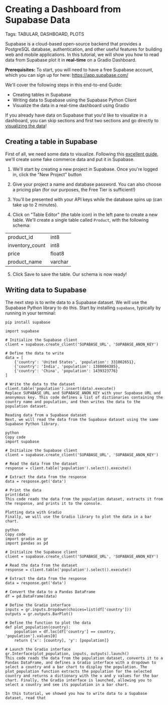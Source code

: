 # Creating a Dashboard from Supabase Data

Tags: TABULAR, DASHBOARD, PLOTS 

Supabase is a cloud-based open-source backend that provides a PostgreSQL database, authentication, and other useful features for building web and mobile applications. In this tutorial, we will show you how to read data from Supabase plot it in **real-time** on a Gradio Dashboard.

**Prerequisites:** To start, you will need to have a free Supabase account, which you can sign up for here: https://app.supabase.com/

We'll cover the following steps in this end-to-end Guide:

* Creating tables in Supabase
* Writing data to Supabase using the Supabase Python Client
* Visualize the data in a real-time dashboard using Gradio

If you already have data on Supabase that you'd like to visualize in a dashboard, you can skip sections and first two sections and go directly to [visualizing the data]()!

## Creating a table in Supabase

First of all, we need some data to visualize. Following this [excellent guide](https://supabase.com/blog/loading-data-supabase-python), we'll create some fake commerce data and put it in Supabase. 

1. We'll start by creating a new project in Supabase. Once you're logged in, click the "New Project" button

2. Give your project a name and database password. You can also choose a pricing plan (for our purposes, the Free Tier is sufficient!)

3. You'll be presented with your API keys while the database spins up (can take up to 2 minutes). 

4. Click on "Table Editor" (the table icon) in the left pane to create a new table. We'll create a single table called `Product`, with the following schema:

<center>
<table>
<tr><td>product_id</td><td>int8</td></tr>
<tr><td>inventory_count</td><td>int8</td></tr>
<tr><td>price</td><td>float8</td></tr>
<tr><td>product_name</td><td>varchar</td></tr>
</table>
</center>

5. Click Save to save the table. Our schema is now ready!


## Writing data to Supabase

The next step is to write data to a Supabase dataset. We will use the Supabase Python library to do this. Start by installing `supabase`, typically by running in your terminal:

```bash
pip install supabase
```

```
import supabase

# Initialize the Supabase client
client = supabase.create_client('SUPABASE_URL', 'SUPABASE_ANON_KEY')

# Define the data to write
data = [
    {'country': 'United States', 'population': 331002651},
    {'country': 'India', 'population': 1380004385},
    {'country': 'China', 'population': 1439323776}
]

# Write the data to the dataset
client.table('population').insert(data).execute()
Replace SUPABASE_URL and SUPABASE_ANON_KEY with your Supabase URL and anonymous key. This code defines a list of dictionaries containing the country name and population, and then writes the data to the population dataset.

Reading data from a Supabase dataset
Next, we will read the data from the Supabase dataset using the same Supabase Python library.

python
Copy code
import supabase

# Initialize the Supabase client
client = supabase.create_client('SUPABASE_URL', 'SUPABASE_ANON_KEY')

# Read the data from the dataset
response = client.table('population').select().execute()

# Extract the data from the response
data = response.get('data')

# Print the data
print(data)
This code reads the data from the population dataset, extracts it from the response, and prints it to the console.

Plotting data with Gradio
Finally, we will use the Gradio library to plot the data in a bar chart.

python
Copy code
import gradio as gr
import pandas as pd

# Initialize the Supabase client
client = supabase.create_client('SUPABASE_URL', 'SUPABASE_ANON_KEY')

# Read the data from the dataset
response = client.table('population').select().execute()

# Extract the data from the response
data = response.get('data')

# Convert the data to a Pandas DataFrame
df = pd.DataFrame(data)

# Define the Gradio interface
inputs = gr.inputs.Dropdown(choices=list(df['country']))
outputs = gr.outputs.BarPlot()

# Define the function to plot the data
def plot_population(country):
    population = df.loc[df['country'] == country, 'population'].values[0]
    return {'x': [country], 'y': [population]}

# Launch the Gradio interface
gr.Interface(plot_population, inputs, outputs).launch()
This code reads the data from the population dataset, converts it to a Pandas DataFrame, and defines a Gradio interface with a dropdown to select a country and a bar chart to display the population. The plot_population function extracts the population for the selected country and returns a dictionary with the x and y values for the bar chart. Finally, the Gradio interface is launched, allowing you to select a country and see its population in a bar chart.

In this tutorial, we showed you how to write data to a Supabase dataset, read that
